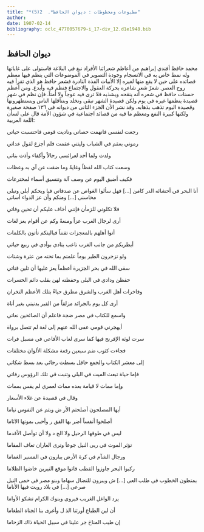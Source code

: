 ```yaml
---
title: "*مطبوعات ومخطوطات : ديوان الحافظ*.  2(5)"
author: 
date: 1907-02-14
bibliography: oclc_4770057679-i_17-div_12.d1e1948.bib
---
```




##  ديوان الحافظ 


 محمد حافظ أفندي إبراهيم من أعاظم شعرائنا الأفراد نبغ في البلاغة فاستولى على غاياتها وله نمط خاص به في الانسجام وجودة التصوير في الموضوعات التي ينظم فيها معظم قصائده على حين لا يقع منها لغيره إلا الأبيات الفذة النادرة فشعر حافظ هو الذي تقرأ فيه روح العصر. شعرٌ شعر شاعره بحركة العقول والاجتماع فنظم فيه وأبدع. ومن أعظم حسنات حافظ في شعره أنه ينقحه ويشذبه فلا ترى فيه عوجاً ولا أمتاً. فإن نظم في شهر قصيدة ينظمها غيره في يوم ولكن قصيدة الشهر تبقى وتخلد وبتنأقلها الناس ويستظهرونها وقصيدة اليوم تذهب بذهابه. وقد نشر الأن الجزء الثاني من ديوانه في  ١٣٦  صفحة صغيرة ولكنها كبيرة النفع ومعظم ما فيه من قصائد اجتماعية في شؤون الأمة قال على لسأن اللغة العربية: 

 رجعت لنفسي فاتهمت حصاتي   وناديت قومي فاحتسبت حياتي  

 رموني بعقم في الشباب وليتني   عقمت فلم أجزع لقول عداتي  

 ولدت ولما أجد لعرائسي   رجالاً وأكفاء وأذت بناتي  

 وسعت كتاب الله لفظاً وغايةً   وما ضقت عن آي به وعظات  

 فكيف أضيق اليوم عن وصف آلة   وتنسيق أسماء لمخترعات  

 أنا البحر في أحشائه الدر كامن  [...]  فهل سألوا الغواص عن صدفاتي   فيا ويحكم أبلي وتبلى محاسني  [...]  ومنكم وأن عز الدواء أساتي 

 فلا تكلوني للزمأن فإنني   أخاف عليكم أن تحين وفاتي  

 أرى لرجال الغرب عزاً ومنعةً   وكم عن أقوام بعز لغات  

 أتوا أهلهم بالمعجزات تفنناً   فباليتكم تأتون بالكلمات   

 أيطربكم من جانب الغرب ناعب   ينادي بوأدي في ربيع حياتي  

 ولو تزجرون الطير يوماً علمتم   بما تحته من عثرة وشتات  

 سقى الله في بحر الجزيرة أعظماً   يعز عليها أن تلين قناتي  

 حفظن ودادي في البلى وحفظته   لهن بقلب دائم الحسرات  

 وفاخرات أهل الغرب والشرق مطرق   حياءً بتلك الأعظم النخران  

 أرى كل يوم بالجرائد مزلقاً   من القبر يدنيني بغير أناة  

 واسمع للكتاب في مصر ضجة   فاعلم أن الصائحين نعاتي  

 أيهجرني قومي عفى الله عنهم   إلى لغة لم تتصل برواة  

 سرت لوثة الإفرنج فيها كما سرى   لعاب الأفاعي في مسبل فرات  

 فجاءت كثوب ضم  سبعين  رقعة   مشكلة الألوان مختلفات  

 إلى معشر الكتاب والجمع حافل   بسطت رجائي بعد بسط شكاتي  

 فإما حياة تبعث الميت في البلى   وتنبت قي تلك الرؤوس رفاتي  

 وإما ممات لا قيامة بعده   ممات لعمري لم يقس بممات  

 وقال في قصيدة عن غلاء الأسعار 

 أيها المصلحون أصلحتم الأر   ض وبتم عن النفوس نياما  

 أصلحوا أنفساً أضر بها الفق   ر وأحيى بموتها الآثاما  

 ليس في طوقها الرحيل ولا الج   د ولا أن توأصل الأقدما  

 تؤثر الموت في ربى النيل جوعاَ   وترى العاران تعاف المقاما  

 ورجال الشآم في كرة الأرض   يبارون في المسير الغماما  

 ركبوا البحر جاوزوا القطب فاتوا   موقع النيرين خاضوا الظلاما  

 يمتطون الخطوب في طلب العي  [...]  ش ويبرون للنضال سهاما   وبنو مصر في حمى النيل صرعى  [...]  في بلاد رويت فيها الأناما 

 يرد الواغل الغريب فيروى   وبنوك الكرام تشكو الأواما  

 أن لين الطباع أورثنا الذ   ل وأغرى بنا الجناة الطغاما  

 إن طيب المناخ جر علينا   في سبيل الحياة ذاك الزحاما  
